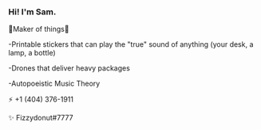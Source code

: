 ### Hi! I'm Sam.
💫Maker of things💫
  
  -Printable stickers that can play the "true" sound of anything (your desk, a lamp, a bottle)
  
  -Drones that deliver heavy packages
  
  -Autopoeistic Music Theory
  
  
 
 ⚡ +1 (404) 376-1911

✨ Fizzydonut#7777
<!--
**bouncyslime555/bouncyslime555** is a ✨ _special_ ✨ repository because its `README.md` (this file) appears on your GitHub profile.

Here are some ideas to get you started:

- 🔭 I’m currently working on ...
- 🌱 I’m currently learning ...
- 👯 I’m looking to collaborate on ...
- 🤔 I’m looking for help with ...
- 💬 Ask me about ...
- 📫 How to reach me: ...
- 😄 Pronouns: ...
- ⚡ Fun fact: ...
-->
